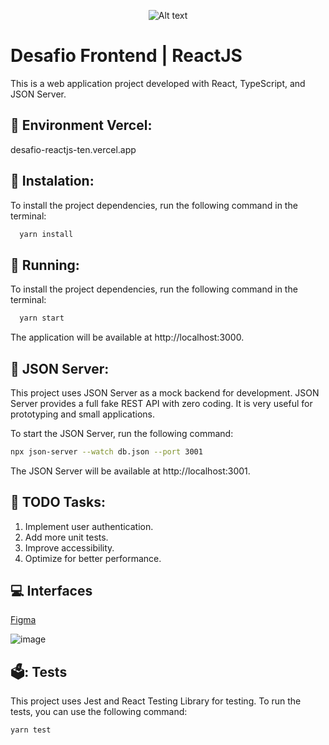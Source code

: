 <p align="center">
  <img title="a title" alt="Alt text" src="https://media.licdn.com/dms/image/D4E16AQGjCVuzlCthvg/profile-displaybackgroundimage-shrink_200_800/0/1690574706700?e=2147483647&v=beta&t=zlY1Mc10yQ3gA9qiZ4sZ7m8PkE-HIu8Haa1fUyKb_fU">
</p>

# Desafio Frontend | ReactJS

This is a web application project developed with React, TypeScript, and JSON Server.
## 🚀 Environment Vercel:
desafio-reactjs-ten.vercel.app

## 🚀 Instalation:
To install the project dependencies, run the following command in the terminal:
  ```sh
    yarn install
  ```
## 🚀 Running:
To install the project dependencies, run the following command in the terminal:
  ```sh
    yarn start
  ```
  The application will be available at http://localhost:3000.

## 📖 JSON Server:

This project uses JSON Server as a mock backend for development. JSON Server provides a full fake REST API with zero coding. It is very useful for prototyping and small applications.

To start the JSON Server, run the following command:

 ```sh
npx json-server --watch db.json --port 3001
  ```
The JSON Server will be available at http://localhost:3001.

## 📜 TODO Tasks:
1. Implement user authentication.
2. Add more unit tests.
3. Improve accessibility.
4. Optimize for better performance.

## 💻 Interfaces

[Figma](https://www.figma.com/file/WwQYzebH1YLG2qKjDSUZOJ/Desafio-Khipo---ReactJS?type=design&node-id=102%3A370&mode=design&t=R3SLr1iTO48eRO7I-1)

![image](https://github.com/mb-data/desafio-reactjs/assets/47340995/15ba37f2-2724-4f57-bee9-7b2930ab7bfe)


## 🗳️: Tests
This project uses Jest and React Testing Library for testing. To run the tests, you can use the following command:

 ```sh
yarn test
  ```
    
